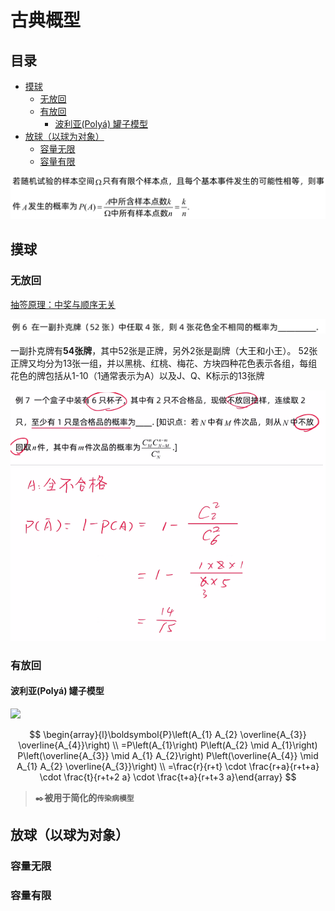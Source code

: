 # 古典概型

## 目录

-   [摸球](#摸球)
    -   [无放回](#无放回)
    -   [有放回](#有放回)
        -   [波利亚(Polyá) 罐子模型](#波利亚Polyá-罐子模型)
-   [放球（以球为对象）](#放球以球为对象)
    -   [容量无限](#容量无限)
    -   [容量有限](#容量有限)

![](image/image_-PS3mYMFRn.png)

## 摸球

### 无放回

[抽签原理：中奖与顺序无关](抽签原理：中奖与顺序无关/抽签原理：中奖与顺序无关.md "抽签原理：中奖与顺序无关")

![](image/image_cPrr-g3eoJ.png)

一副扑克牌有**54张牌**，其中52张是正牌，另外2张是副牌（大王和小王）。 52张正牌又均分为13张一组，并以黑桃、红桃、梅花、方块四种花色表示各组，每组花色的牌包括从1-10（1通常表示为A）以及J、Q、K标示的13张牌

![](image/image_WWqR-j5MEJ.png)

### 有放回

#### 波利亚(Polyá) 罐子模型

![](image/image_DxER0pke4C.png)

$$
\begin{array}{l}\boldsymbol{P}\left(A_{1} A_{2} \overline{A_{3}} \overline{A_{4}}\right) \\ =P\left(A_{1}\right) P\left(A_{2} \mid A_{1}\right) P\left(\overline{A_{3}} \mid A_{1} A_{2}\right) P\left(\overline{A_{4}} \mid A_{1} A_{2} \overline{A_{3}}\right) \\ =\frac{r}{r+t} \cdot \frac{r+a}{r+t+a} \cdot \frac{t}{r+t+2 a} \cdot \frac{t+a}{r+t+3 a}\end{array}
$$

> ✒️**被用于简化的`传染病模型`**

## 放球（以球为对象）

### 容量无限

### 容量有限
